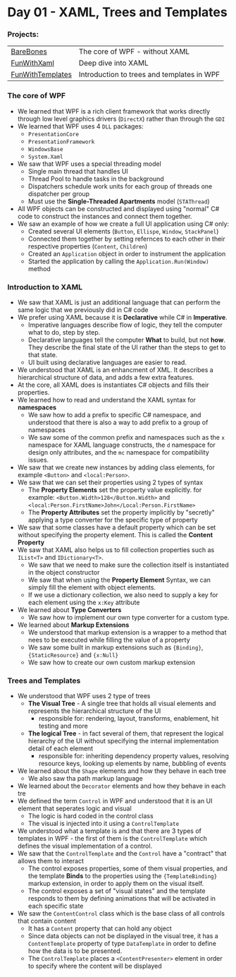 # Day 01 - XAML, Trees and Templates
### Projects:
|     |     |
| --- | --- |
| [BareBones](BareBones/) | The core of WPF - without XAML | 
| [FunWithXaml](FunWithXaml/) | Deep dive into XAML |
| [FunWithTemplates](FunWithTemplates/) | Introduction to trees and templates in WPF |

### The core of WPF
* We learned that WPF is a rich client framework that works directly through low level graphics drivers (`DirectX`) rather than through the `GDI`
* We learned that WPF uses 4 `DLL` packages:
  * `PresentationCore`
  * `PresentationFramework`
  * `WindowsBase`
  * `System.Xaml`
* We saw that WPF uses a special threading model
  * Single main thread that handles UI
  * Thread Pool to handle tasks in the background
  * Dispatchers schedule work units for each group of threads one dispatcher per group
  * Must use the **Single-Threaded Apartments** model (`STAThread`)
* All WPF objects can be constructed and displayed using "normal" C# code to construct the instances and connect them together.
* We saw an example of how we create a full UI application using C# only:
  * Created several UI elements (`Button`, `Ellispe`, `Window`, `StackPanel`)
  * Connected them together by setting refernces to each other in their respective properties (`Content`, `Children`)
  * Created an `Application` object in order to instrument the application
  * Started the application by calling the `Application.Run(Window)` method

### Introduction to XAML
* We saw that XAML is just an additional language that can perform the same logic that we previously did in C# code
* We prefer using XAML because it is **Declarative** while C# in **Imperative**.
  * Imperative languages describe flow of logic, they tell the computer what to do, step by step. 
  * Declarative languages tell the computer **What** to build, but not **how**. They describe the final state of the UI rather than the steps to get to that state.
  * UI built using declarative languages are easier to read.
* We understood that XAML is an enhancment of XML. It describes a hierarchical structure of data, and adds a few extra features.
* At the core, all XAML does is instantiates C# objects and fills their properties.
* We learned how to read and understand the XAML syntax for **namespaces**
    * We saw how to add a prefix to specific C# namespace, and understood that there is also a way to add prefix to a group of namespaces
    * We saw some of the common prefix and namespaces such as the `x` namespace for XAML language constructs, the `d` namespace for design only attributes, and the `mc` namespace for compatibility issues.
* We saw that we create new instances by adding class elements, for example `<Button>` and `<local:Person>`.
* We saw that we can set their properties using 2 types of syntax
    * The **Property Elements** set the property value explicitly. for example: `<Button.Width>128</Button.Width>` and `<local:Person.FirstName>John</Local:Person.FirstName>`
    * The **Property Attributes** set the property implicitly by "secretly" applying a type converter for the specific type of property
* We saw that some classes have a default property which can be set without specifying the property element. This is called the **Content Property**
* We saw that XAML also helps us to fill collection properties such as `IList<T>` and `IDictionary<T>`. 
    * We saw that we need to make sure the collection itself is instantiated in the object constructor
    * We saw that when using the **Property Element** Syntax, we can simply fill the element with object elements.
    * If we use a dictionary collection, we also need to supply a key for each element using the `x:Key` attribute
* We learned about **Type Converters**
    * We saw how to implement our own type converter for a custom type.
* We learned about **Markup Extensions**
    * We understood that markup extension is a wrapper to a method that nees to be executed while filling the value of a property
    * We saw some built in markup extensions such as `{Binding}`, `{StaticResource}` and `{x:Null}`
    * We saw how to create our own custom markup extension

### Trees and Templates
* We understood that WPF uses 2 type of trees
  * **The Visual Tree** - A single tree that holds all visual elements and represents the hierarchical structure of the UI
    * responsible for: rendering, layout, transforms, enablement, hit testing and more
  * **The logical Tree** - in fact several of them, that represent the logical hierarchy of the UI without specifying the internal implementation detail of each element
    * responsible for: inheriting dependency property values, resolving resource keys, looking up elements by name, bubbling of events
* We learned about the `Shape` elements and how they behave in each tree
  * We also saw tha path markup language
* We learned about the `Decorator` elements and how they behave in each tre
* We defined the term `Control` in WPF and understood that it is an UI element that seperates logic and visual
  * The logic is hard coded in the control class
  * The visual is injected into it using a `ControlTemplate`
* We understood what a template is and that there are 3 types of templates in WPF - the first of them is the `ControlTemplate` which defines the visual implementation of a control.
* We saw that the `ControlTemplate` and the `Control` have a "contract" that allows them to interact
  * The control exposes properties, some of them visual properties, and the template **Binds** to the properties using the `{TemplateBinding}` markup extension, in order to apply them on the visual itself. 
  * The control exposes a set of "visual states" and the template responds to them by defining animations that will be activated in each specific state
* We saw the `ContentControl` class which is the base class of all controls that contain content
  * It has a `Content` property that can hold any object
  * Since data objects can not be displayed in the visual tree, it has a `ContentTemplate` property of type `DataTemplate` in order to define how the data is to be presented.
  * The `ControlTemplate` places a `<ContentPresenter>` element in order to specify where the content will be displayed
